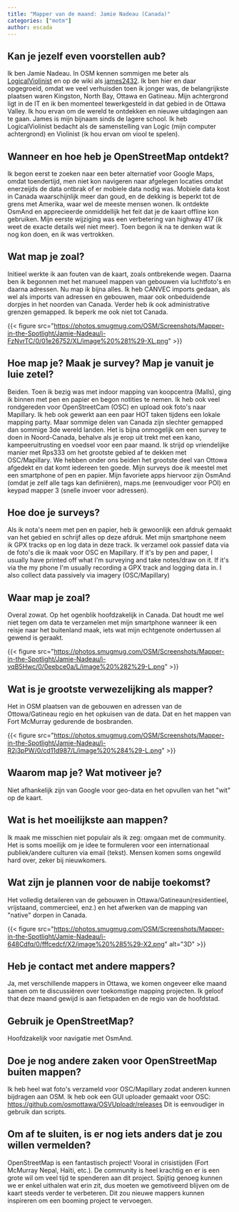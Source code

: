 ```yaml
---
title: "Mapper van de maand: Jamie Nadeau (Canada)"
categories: ["motm"]
author: escada
---
```


## Kan je jezelf even voorstellen aub?

Ik ben Jamie Nadeau. In OSM kennen sommigen me beter als [LogicalViolinist](http://www.openstreetmap.org/user/LogicalViolinist) en op de wiki als [james2432](https://wiki.openstreetmap.org/wiki/User:James2432).
Ik ben hier en daar opgegroeid, omdat we veel verhuisden toen ik jonger was, de belangrijkste plaatsen waren Kingston, North Bay, Ottawa en Gatineau. Mijn achtergrond ligt in de IT en ik ben momenteel tewerkgesteld in dat gebied in de Ottawa Valley. Ik hou ervan om de wereld te ontdekken en nieuwe uitdagingen aan te gaan. James is mijn bijnaam sinds de lagere school. Ik heb LogicalViolinist bedacht als de samenstelling van Logic (mijn computer achtergrond) en Violinist (ik hou ervan om viool te spelen).

## Wanneer en hoe heb je OpenStreetMap ontdekt?

Ik begon eerst te zoeken naar een beter alternatief voor Google Maps, omdat toendertijd, men niet kon navigeren naar afgelegen locaties  omdat enerzeijds de data ontbrak of er mobiele data nodig was. Mobiele data kost in Canada waarschijnlijk meer dan goud, en de dekking is beperkt tot de grens met Amerika, waar wel de meeste mensen wonen. Ik ontdekte OsmAnd en apprecieerde onmiddellijk het feit dat je de kaart offline kon gebruiken. Mijn eerste wijziging was een verbetering van highway 417 (ik weet de exacte details wel niet meer). Toen begon ik na te denken wat ik nog kon doen, en ik was vertrokken.

## Wat map je zoal?

Initieel werkte ik aan fouten van de kaart, zoals ontbrekende wegen. Daarna ben ik begonnen met het manueel mappen van gebouwen via luchtfoto's en daarna adressen. Nu map ik bijna alles. Ik heb CANVEC imports gedaan, als wel als imports van adressen en gebouwen, maar ook onbeduidende dorpjes in het noorden van Canada. Verder heb ik ook administrative grenzen gemapped. Ik beperk me ook niet tot Canada.

{{< figure src="https://photos.smugmug.com/OSM/Screenshots/Mapper-in-the-Spotlight/Jamie-Nadeau/i-FzNvrTC/0/01e26752/XL/image%20%281%29-XL.png" >}}

## Hoe map je? Maak je survey? Map je vanuit je luie zetel?

Beiden. Toen ik bezig was met indoor mapping van koopcentra (Malls), ging ik binnen met pen en papier en begon notities te nemen. Ik heb ook veel rondgereden voor OpenStreetCam (OSC) en upload ook foto's naar Mapillary. Ik heb ook gewerkt aan een paar HOT taken tijdens een lokale mapping party. Maar sommige delen van Canada zijn slechter gemapped dan sommige 3de wereld landen. Het is bijna onmogelijk om een survey te doen in Noord-Canada, behalve als je erop uit trekt met een kano, kampeeruitrusting en voedsel voor een paar maand. Ik strijd op vriendelijke manier met Rps333 om het grootste gebied af te dekken met OSC/Mapillary. We hebben onder ons beiden het grootste deel van Ottowa afgedekt en dat komt iedereen ten goede. Mijn surveys doe ik meestel met een smartphone of pen en papier. Mijn favoriete apps hiervoor zijn OsmAnd (omdat je zelf alle tags kan definiëren), maps.me (eenvoudiger voor POI) en keypad mapper 3 (snelle invoer voor adressen).

## Hoe doe je surveys?

Als ik nota's neem met pen en papier, heb ik gewoonlijk een afdruk gemaakt van het gebied en schrijf alles op deze afdruk. Met mijn smartphone neem ik GPX tracks op en log data in deze track. Ik verzamel ook passief data via de foto's die ik maak voor OSC en Mapillary.
 If it's by pen and paper, I usually have printed off what I'm surveying and take notes/draw on it. If it's via the my phone I'm usually recording a GPX track and logging data in. I also collect data passively via imagery (OSC/Mapillary)

## Waar map je zoal?

Overal zowat. Op het ogenblik hoofdzakelijk in Canada. Dat houdt me wel niet tegen om data te verzamelen met mijn smartphone wanneer ik een reisje naar het buitenland maak, iets wat mijn echtgenote ondertussen al gewend is geraakt.

{{< figure src="https://photos.smugmug.com/OSM/Screenshots/Mapper-in-the-Spotlight/Jamie-Nadeau/i-vqB5Hwc/0/0eebce0a/L/image%20%282%29-L.png" >}}

## Wat is je grootste verwezelijking als mapper?

Het in OSM plaatsen van de gebouwen en adressen van de Ottowa/Gatineau regio en het opkuisen van de data. Dat en het mappen van Fort McMurray gedurende de bosbranden.

{{< figure src="https://photos.smugmug.com/OSM/Screenshots/Mapper-in-the-Spotlight/Jamie-Nadeau/i-R2j3pPW/0/cd11d987/L/image%20%284%29-L.png" >}}

## Waarom map je? Wat motiveer je?

Niet afhankelijk zijn van Google voor geo-data en het opvullen van het "wit" op de kaart.

## Wat is het moeilijkste aan mappen?

Ik maak me misschien niet populair als ik zeg: omgaan met de community. Het is soms moeilijk om je idee te formuleren voor een internationaal publiek/andere culturen via email (tekst). Mensen komen soms ongewild  hard over, zeker bij nieuwkomers.

## Wat zijn je plannen voor de nabije toekomst?

Het volledig detaileren van de gebouwen in Ottawa/Gatineaun(residentieel, vrijstaand, commercieel, enz.) en het afwerken van de mapping van "native" dorpen in Canada.

{{< figure src="https://photos.smugmug.com/OSM/Screenshots/Mapper-in-the-Spotlight/Jamie-Nadeau/i-648Cdfq/0/fffcedcf/X2/image%20%285%29-X2.png" alt="3D" >}}

## Heb je contact met andere mappers?

Ja, met verschillende mappers in Ottawa, we komen ongeveer elke maand samen om te discussiëren over toekomstige mapping projecten. Ik geloof that deze maand gewijd is aan fietspaden en de regio van de hoofdstad.

## Gebruik je OpenStreetMap?

Hoofdzakelijk voor navigatie met OsmAnd.

## Doe je nog andere zaken voor OpenStreetMap buiten mappen?

Ik heb heel wat foto's verzameld voor OSC/Mapillary zodat anderen kunnen bijdragen aan OSM. Ik heb ook een GUI uploader gemaakt voor OSC: <https://github.com/osmottawa/OSVUploadr/releases>
Dit is eenvoudiger in gebruik dan scripts.

## Om af te sluiten, is er nog iets anders dat je zou willen vermelden?

OpenStreetMap is een fantastisch project! Vooral in crisistijden (Fort McMurray Nepal, Haïti, etc.). De community is heel krachtig en er is een grote wil om veel tijd te spenderen aan dit project. Spijtig genoeg kunnen we er enkel uithalen wat erin zit, dus moeten we gemotiveerd blijven om de kaart steeds verder te verbeteren. Dit zou nieuwe mappers kunnen inspireren om een booming project te vervoegen.
